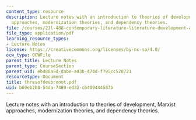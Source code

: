 ```yaml
---
content_type: resource
description: Lecture notes with an introduction to theories of development, Marxist
  approaches, modernization theories, and dependency theories.
file: /courses/21l-488-contemporary-literature-literature-development-and-human-rights-spring-2008/b69eb2b854da7489ed32cb409444587b_thresofdevbronot.pdf
file_type: application/pdf
learning_resource_types:
- Lecture Notes
license: https://creativecommons.org/licenses/by-nc-sa/4.0/
ocw_type: OCWFile
parent_title: Lecture Notes
parent_type: CourseSection
parent_uid: eb480a5d-dabe-ad3b-474d-f795cc528721
resourcetype: Document
title: thresofdevbronot.pdf
uid: b69eb2b8-54da-7489-ed32-cb409444587b
---
```

Lecture notes with an introduction to theories of development, Marxist approaches, modernization theories, and dependency theories.